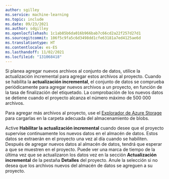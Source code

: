 ```yaml
---
author: sgilley
ms.service: machine-learning
ms.topic: include
ms.date: 09/23/2021
ms.author: sdgilley
ms.openlocfilehash: 1c1ab85b6da016b966bab7c66cd2a22f257d27d1
ms.sourcegitcommit: 106f5c9fa5c6d3498dd1cfe63181a7ed4125ae6d
ms.translationtype: HT
ms.contentlocale: es-ES
ms.lasthandoff: 11/02/2021
ms.locfileid: "131068418"
---
```

Si planea agregar nuevos archivos al conjunto de datos, utilice la actualización incremental para agregar estos archivos al proyecto.   Cuando se habilita la **actualización incremental**, el conjunto de datos se comprueba periódicamente para agregar nuevos archivos a un proyecto, en función de la tasa de finalización del etiquetado.   La comprobación de los nuevos datos se detiene cuando el proyecto alcanza el número máximo de 500 000 archivos.

Para agregar más archivos al proyecto, use el [Explorador de Azure Storage](https://azure.microsoft.com/features/storage-explorer/) para cargarlas en la carpeta adecuada del almacenamiento de blobs. 

Active **Habilitar la actualización incremental** cuando desee que el proyecto supervise continuamente los nuevos datos en el almacén de datos. Estos datos se extraerán en el proyecto una vez al día cuando se habiliten. Después de agregar nuevos datos al almacén de datos, tendrá que esperar a que se muestren en el proyecto.  Puede ver una marca de tiempo de la última vez que se actualizaron los datos vez en la sección **Actualización incremental** de la pestaña **Detalles** del proyecto.
Anule la selección si no desea que los archivos nuevos del almacén de datos se agreguen a su proyecto.